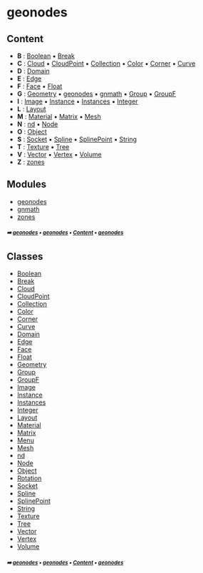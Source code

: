 # geonodes



## Content

- **B** : [Boolean](geono-boolean.md#boolean) :black_small_square: [Break](geono-break.md#break)
- **C** : [Cloud](geono-cloud.md#cloud) :black_small_square: [CloudPoint](geono-cloudpoint.md#cloudpoint) :black_small_square: [Collection](geono-collection.md#collection) :black_small_square: [Color](geono-color.md#color) :black_small_square: [Corner](geono-corner.md#corner) :black_small_square: [Curve](geono-curve.md#curve)
- **D** : [Domain](geono-domain.md#domain)
- **E** : [Edge](geono-edge.md#edge)
- **F** : [Face](geono-face.md#face) :black_small_square: [Float](geono-float.md#float)
- **G** : [Geometry](geono-geometry.md#geometry) :black_small_square: [geonodes](geono-geono---geonodes.md#geonodes) :black_small_square: [gnmath](geono-gnmat---gnmath.md#gnmath) :black_small_square: [Group](geono-group.md#group) :black_small_square: [GroupF](geono-groupf.md#groupf)
- **I** : [Image](geono-image.md#image) :black_small_square: [Instance](geono-instance.md#instance) :black_small_square: [Instances](geono-instances.md#instances) :black_small_square: [Integer](geono-integer.md#integer)
- **L** : [Layout](geono-layout.md#layout)
- **M** : [Material](geono-material.md#material) :black_small_square: [Matrix](geono-matrix.md#matrix) :black_small_square: [Mesh](geono-mesh.md#mesh)
- **N** : [nd](geono-nd.md#nd) :black_small_square: [Node](geono-node.md#node)
- **O** : [Object](geono-object.md#object)
- **S** : [Socket](geono-socket.md#socket) :black_small_square: [Spline](geono-spline.md#spline) :black_small_square: [SplinePoint](geono-splinepoint.md#splinepoint) :black_small_square: [String](geono-string.md#string)
- **T** : [Texture](geono-texture.md#texture) :black_small_square: [Tree](geono-tree.md#tree)
- **V** : [Vector](geono-vector.md#vector) :black_small_square: [Vertex](geono-vertex.md#vertex) :black_small_square: [Volume](geono-volume.md#volume)
- **Z** : [zones](geono-zones---zones.md#zones)

## Modules



- [geonodes](geono-geono---geonodes.md#geonodes)
- [gnmath](geono-gnmat---gnmath.md#gnmath)
- [zones](geono-zones---zones.md#zones)

##### <sub>:arrow_right: [geonodes](index.md#geonodes) :black_small_square: [geonodes](geono---geonodes.md#geonodes) :black_small_square: [Content](geono---geonodes.md#content) :black_small_square: [geonodes](geono---geonodes.md#geonodes)</sub>

## Classes



- [Boolean](geono-boolean.md#boolean)
- [Break](geono-break.md#break)
- [Cloud](geono-cloud.md#cloud)
- [CloudPoint](geono-cloudpoint.md#cloudpoint)
- [Collection](geono-collection.md#collection)
- [Color](geono-color.md#color)
- [Corner](geono-corner.md#corner)
- [Curve](geono-curve.md#curve)
- [Domain](geono-domain.md#domain)
- [Edge](geono-edge.md#edge)
- [Face](geono-face.md#face)
- [Float](geono-float.md#float)
- [Geometry](geono-geometry.md#geometry)
- [Group](geono-group.md#group)
- [GroupF](geono-groupf.md#groupf)
- [Image](geono-image.md#image)
- [Instance](geono-instance.md#instance)
- [Instances](geono-instances.md#instances)
- [Integer](geono-integer.md#integer)
- [Layout](geono-layout.md#layout)
- [Material](geono-material.md#material)
- [Matrix](geono-matrix.md#matrix)
- [Menu](geono-menu.md#menu)
- [Mesh](geono-mesh.md#mesh)
- [nd](geono-nd.md#nd)
- [Node](geono-node.md#node)
- [Object](geono-object.md#object)
- [Rotation](geono-rotation.md#rotation)
- [Socket](geono-socket.md#socket)
- [Spline](geono-spline.md#spline)
- [SplinePoint](geono-splinepoint.md#splinepoint)
- [String](geono-string.md#string)
- [Texture](geono-texture.md#texture)
- [Tree](geono-tree.md#tree)
- [Vector](geono-vector.md#vector)
- [Vertex](geono-vertex.md#vertex)
- [Volume](geono-volume.md#volume)

##### <sub>:arrow_right: [geonodes](index.md#geonodes) :black_small_square: [geonodes](geono---geonodes.md#geonodes) :black_small_square: [Content](geono---geonodes.md#content) :black_small_square: [geonodes](geono---geonodes.md#geonodes)</sub>